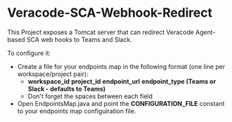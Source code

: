 # Veracode-SCA-Webhook-Redirect

This Project exposes a Tomcat server that can redirect Veracode Agent-based SCA web hooks to Teams and Slack.

To configure it:
* Create a file for your endpoints map in the following format (one line per workspace/project pair):
    * **workspace_id** **project_id** **endpoint_url** **endpoint_type (Teams or Slack - defaults to Teams)**
    * Don't forget the spaces between each field
* Open EndpointsMap.java and point the **CONFIGURATION_FILE** constant to your endpoints map configuiration file.
